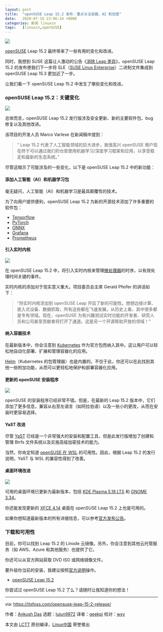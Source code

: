 ```yaml
---
layout: post
title:	"openSUSE Leap 15.2 发布：重点关注容器、AI 和加密"
date:	2020-07-16 23:06:24 +0800 
categories:	新闻 linuxcn 
tags:	[linuxcn,openSUSE]
---
```



![](/Asserts/Images//attachment/album/202007/16/230428vklhwrzllll2eu82.jpg)


[openSUSE](https://www.opensuse.org/) Leap 15.2 最终带来了一些有用的变化和改进。


同时，我想到 SUSE 这篇让人激动的公告《[消除 Leap 差异](https://www.suse.com/c/sle-15-sp2-schedule-and-closing-the-opensuse-leap-gap/)》，openSUSE Leap 15.2 的发布使我们下一步将 SLE（[SUSE Linux Enterprise](https://www.suse.com/)）二进制文件集成到 openSUSE Leap 15.3 更加近了一步。


让我们看一下 openSUSE Leap 15.2 中发生了哪些变化和改进。


### openSUSE Leap 15.2：关键变化


![](/Asserts/Images//attachment/album/202007/16/230312r6h6avhylxkxa4j8.png)


总体而言，openSUSE Leap 15.2 发行版涉及安全更新、新的主要软件包、bug 修复以及其他改进。


该项目的开发人员 Marco Varlese 在新闻稿中提到：



> 
> “ Leap 15.2 代表了人工智能领域的巨大进步，我很高兴 openSUSE 用户现在终于可以通过我们的仓库使用机器学习/深度学习框架和应用，以享受稳定和最新的生态系统。”
> 
> 
> 


尽管这暗示了可能涉及的一些变化，以下是 openSUSE Leap 15.2 中的新功能：


#### 添加人工智能（AI）和机器学习包


毫无疑问，人工智能（AI）和机器学习是最具颠覆性的技术。


为了向用户提供便利，openSUSE Leap 15.2 为新的开源技术添加了许多重要的软件包：


* [Tensorflow](https://www.tensorflow.org)
* [PyTorch](https://pytorch.org)
* [ONNX](https://onnx.ai)
* [Grafana](https://grafana.com)
* [Prometheus](https://prometheus.io/docs/introduction/overview/)


#### 引入实时内核


![](/Asserts/Images//attachment/album/202007/16/230458epyjiyf1dok1y0yc.png)


在 openSUSE Leap 15.2 中，将引入实时内核来管理[微处理器](https://en.wikipedia.org/wiki/Microprocessor)的时序，以有效处理时间关键的事件。


实时内核的添加对于现实意义重大。项目委员会主席 Gerald Pfeifer 的讲话如下：



> 
> “将实时内核添加到 openSUSE Leap 开启了新的可能性。想想边缘计算、嵌入式设备、数据抓取，所有这些都在飞速发展。从历史上看，其中很多都是专有领域。现在，openSUSE 为有兴趣测试实时功能的开发者、研究人员和公司甚至贡献者将打开了通道。这是另一个开源帮助开放的领域！”
> 
> 
> 


#### 纳入容器技术


在最新版本中，你会注意到 [Kubernetes](https://kubernetes.io) 作为官方包而纳入其中。这让用户可以轻松地自动化部署、扩展和管理容器化的应用。


[Helm](https://helm.sh)（Kubernetes 的包管理器）也是内置的。不仅于此，你还可以在此找到其他一些附加功能，从而可以更轻松地保护和部署容器化应用。


#### 更新的 openSUSE 安装程序


![](/Asserts/Images//attachment/album/202007/16/230548g3exefsvxfqffmxh.png)


openSUSE 的安装程序已经非常不错。但是，在最新的 Leap 15.2 版本中，它们添加了更多信息，兼容从右至左语言（如阿拉伯语）以及一些小的更改，从而在安装时更容易选择。


#### YaST 改进


尽管 [YaST](https://yast.opensuse.org/) 已经是一个非常强大的安装和配置工具，但是此发行版增加了创建和管理 Btrfs 文件系统以及实施高级加密技术的能力。


当然，你肯定知道 [openSUSE 在 WSL](https://itsfoss.com/opensuse-bash-on-windows/) 的可用性。因此，根据 Leap 15.2 的发行说明，YaST 与 WSL 的兼容性得到了改善。


#### 桌面环境改进


![](/Asserts/Images//attachment/album/202007/16/230604b32032g63nv5trdz.png)


可用的桌面环境已更新为最新版本，包括 [KDE Plasma 5.18 LTS](https://itsfoss.com/kde-plasma-5-18-release/) 和 [GNOME 3.34](https://itsfoss.com/gnome-3-34-release/)。


你还能发现更新的 [XFCE 4.14](https://www.xfce.org/about/news/?post=1565568000) 桌面在 openSUSE Leap 15.2 上也是可用的。


如果你想知道最新版本的所有详细信息，可以参考[官方发布公告](https://en.opensuse.org/Release_announcement_15.2)。


### 下载和可用性


目前，你可以找到 Leap 15.2 的 Linode 云镜像。另外，你会注意到其他云托管服务（如 AWS、Azure 和其他服务）也提供了它。


你还可以从官方网站获取 DVD ISO 或网络镜像文件。


要升级你当前的安装，我建议按照[官方说明](https://en.opensuse.org/SDB:System_upgrade)操作。


* [openSUSE Leap 15.2](https://software.opensuse.org/distributions/leap)


你尝试过 openSUSE Leap 15.2 了么？请随时让我知道你的想法！




---


via: <https://itsfoss.com/opensuse-leap-15-2-release/>


作者：[Ankush Das](https://itsfoss.com/author/ankush/) 选题：[lujun9972](https://github.com/lujun9972) 译者：[geekpi](https://github.com/geekpi) 校对：[wxy](https://github.com/wxy)


本文由 [LCTT](https://github.com/LCTT/TranslateProject) 原创编译，[Linux中国](https://linux.cn/) 荣誉推出

